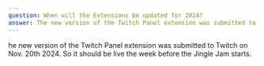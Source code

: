 ```yaml
---
question: When will the Extensions be updated for 2024?
answer: The new version of the Twitch Panel extension was submitted to Twitch on Nov. 20th 2024. So it should be live the week before the Jingle Jam starts.
---
```

he new version of the Twitch Panel extension was submitted to Twitch on Nov. 20th 2024. So it should be live the week before the Jingle Jam starts.
